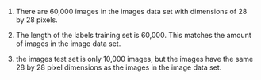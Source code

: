 1) There are 60,000 images in the images data set with dimensions of 28 by 28 pixels.


2) The length of the labels training set is 60,000. This matches the amount of images in the image data set.


3) the images test set is only 10,000 images, but the images have the same 28 by 28 pixel dimensions as the images in the image data set. 